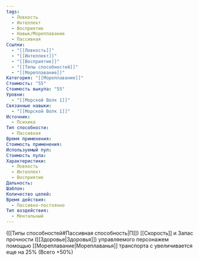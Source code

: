 ```yaml
---
tags:
  - Ловкость
  - Интеллект
  - Восприятие
  - Навык/Мореплавание
  - Пассивная
Ссылки:
  - "[[Ловкость]]"
  - "[[Интеллект]]"
  - "[[Восприятие]]"
  - "[[Типы способностей]]"
  - "[[Мореплавание]]"
Категория: "[[Мореплавание]]"
Стоимость: "55"
Стоимость выкупа: "55"
Уровни:
  - "[[Морской Волк 1]]"
Связанные навыки:
  - "[[Морской Волк 1]]"
Источник:
  - Психика
Тип способности:
  - Пассивная
Время применения: 
Стоимость применения: 
Используемый пул: 
Стоимость пула: 
Характеристики:
  - Ловкость
  - Интеллект
  - Восприятие
Дальность: 
Шаблон: 
Количество целей: 
Время действия:
  - Пассивно-постоянно
Тип воздействия:
  - Ментальный
---
```

([[Типы способностей#Пассивная способность|П]]) [[Скорость]] и Запас прочности ([[Здоровье|Здоровья]]) управляемого персонажем помощью [[Мореплавание|Мореплаванья]] транспорта с  увеличивается еще на 25% (Всего +50%)